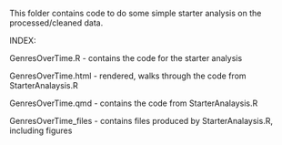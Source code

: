 This folder contains code to do some simple starter analysis on the processed/cleaned data.

INDEX:

GenresOverTime.R - contains the code for the starter analysis

GenresOverTime.html - rendered, walks through the code from StarterAnalaysis.R

GenresOverTime.qmd - contains the code from StarterAnalaysis.R

GenresOverTime_files - contains files produced by StarterAnalaysis.R, including figures